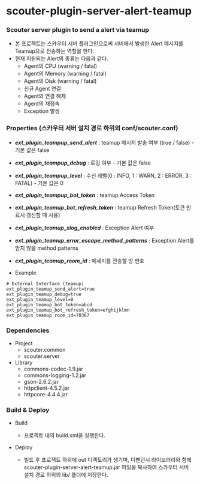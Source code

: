 # scouter-plugin-server-alert-teamup
### Scouter server plugin to send a alert via teamup

- 본 프로젝트는 스카우터 서버 플러그인으로써 서버에서 발생한 Alert 메시지를 Teamup으로 전송하는 역할을 한다.
- 현재 지원되는 Alert의 종류는 다음과 같다.
	- Agent의 CPU (warning / fatal)
	- Agent의 Memory (warning / fatal)
	- Agent의 Disk (warning / fatal)
	- 신규 Agent 연결
	- Agent의 연결 해제
	- Agent의 재접속
	- Exception 발생

### Properties (스카우터 서버 설치 경로 하위의 conf/scouter.conf)
* **_ext\_plugin\_teampup\_send\_alert_** : teamup 메시지 발송 여부 (true / false) - 기본 값은 false
* **_ext\_plugin\_teampup\_debug_** : 로깅 여부 - 기본 값은 false
* **_ext\_plugin\_teampup\_level_** : 수신 레벨(0 : INFO, 1 : WARN, 2 : ERROR, 3 : FATAL) - 기본 값은 0
* **_ext\_plugin\_teampup\_bot\_token_** : teamup Access Token
* **_ext\_plugin\_teamup\_bot\_refresh\_token_** : teamup Refresh Token(토큰 만료시 갱신할 때 사용)
* **_ext\_plugin\_teamup\_xlog\_enabled_** : Exception Alert 여부
* **_ext\_plugin\_teamup\_error\_escape\_method\_patterns_** : Exception Alert를 받지 않을 method patterns
* **_ext\_plugin\_teamup\_room\_id_** : 메세지를 전송할 방 번호


* Example
```
# External Interface (teamup)
ext_plugin_teamup_send_alert=true
ext_plugin_teamup_debug=true
ext_plugin_teamup_level=0
ext_plugin_teamup_bot_token=abcd
ext_plugin_teamup_bot_refresh_token=efghijklmn
ext_plugin_teamup_room_id=70367
```

### Dependencies
* Project
    - scouter.common
    - scouter.server
* Library
    - commons-codec-1.9.jar
    - commons-logging-1.2.jar
    - gson-2.6.2.jar
    - httpclient-4.5.2.jar
    - httpcore-4.4.4.jar
    
### Build & Deploy
* Build
    - 프로젝트 내의 build.xml을 실행한다.
    
* Deploy
    - 빌드 후 프로젝트 하위에 out 디렉토리가 생기며, 디펜던시 라이브러리와 함께 scouter-plugin-server-alert-teamup.jar 파일을 복사하여 스카우터 서버 설치 경로 하위의 lib/ 폴더에 저장한다.